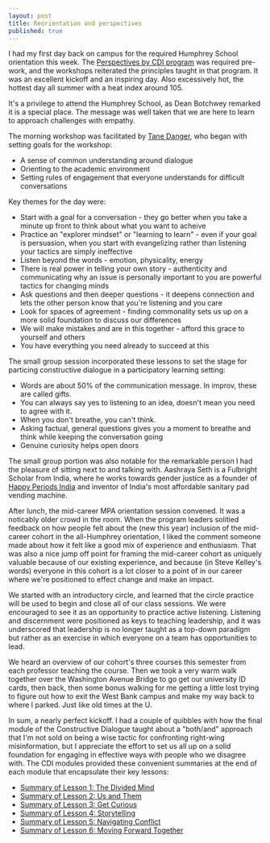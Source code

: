 ```yaml
---
layout: post
title: Reorientation and perspectives
published: true
---
```


I had my first day back on campus for the required Humphrey School orientation this week. The [Perspectives by CDI program](https://programs.constructivedialogue.org/) was required pre-work, and the workshops reiterated the principles taught in that program. It was an excellent kickoff and an inspiring day. Also excessively hot, the hottest day all summer with a heat index around 105.

It's a privilege to attend the Humphrey School, as Dean Botchwey remarked it is a special place. The message was well taken that we are here to learn to approach challenges with empathy.

The morning workshop was facilitated by [Tane Danger](https://www.dangerboat.net/), who began with setting goals for the workshop:
* A sense of common understanding around dialogue
* Orienting to the academic environment
* Setting rules of engagement that everyone understands for difficult conversations

Key themes for the day were:
* Start with a goal for a conversation - they go better when you take a minute up front to think about what you want to acheive
* Practice an "explorer mindset" or "learning to learn" - even if your goal is persuasion, when you start with evangelizing rather than listening your tactics are simply ineffective
* Listen beyond the words - emotion, physicality, energy
* There is real power in telling your own story - authenticity and communicating why an issue is personally important to you are powerful tactics for changing minds
* Ask questions and then deeper questions - it deepens connection and lets the other person know that you're listening and you care
* Look for spaces of agreement - finding commonality sets us up on a more solid foundation to discuss our differences
* We will make mistakes and are in this together - afford this grace to yourself and others
* You have everything you need already to succeed at this

The small group session incorporated these lessons to set the stage for particing constructive dialogue in a participatory learning setting:
* Words are about 50% of the communication message. In improv, these are called gifts.
* You can always say yes to listening to an idea, doesn't mean you need to agree with it.
* When you don't breathe, you can't think.
* Asking factual, general questions gives you a moment to breathe and think while keeping the conversation going
* Genuine curiosity helps open doors

The small group portion was also notable for the remarkable person I had the pleasure of sitting next to and talking with. Aashraya Seth is a Fulbright Scholar from India, where he works towards gender justice as a founder of [Happy Periods India](https://www.mhfsindia.org/) and inventor of India's most affordable sanitary pad vending machine.

After lunch, the mid-career MPA orientation session convened. It was a noticably older crowd in the room. When the program leaders solitied feedback on how people felt about the (new this year) inclusion of the mid-career cohort in the all-Humphrey orientation, I liked the comment someone made about how it felt like a good mix of experience and enthusiasm. That was also a nice jump off point for framing the mid-career cohort as uniquely valuable because of our existing experience, and because (in Steve Kelley's words) everyone in this cohort is a lot closer to a point of in our career where we're positioned to effect change and make an impact.

We started with an introductory circle, and learned that the circle practice will be used to begin and close all of our class sessions. We were encouraged to see it as an opportunity to practice active listening. Listening and discernment were positioned as keys to teaching leadership, and it was underscored that leadership is no longer taught as a top-down paradigm but rather as an exercise in which everyone on a team has opportunities to lead.

We heard an overview of our cohort's three courses this semester from each professor teaching the course. Then we took a very warm walk together over the Washington Avenue Bridge to go get our university ID cards, then back, then some bonus walking for me getting a little lost trying to figure out how to exit the West Bank campus and make my way back to where I parked. Just like old times at the U.

In sum, a nearly perfect kickoff. I had a couple of quibbles with how the final module of the Constructive Dialogue taught about a "both/and" approach that I'm not sold on being a wise tactic for confronting right-wing misinformation, but I appreciate the effort to set us all up on a solid foundation for engaging in effective ways with people who we disagree with. The CDI modules provided these convenient summaries at the end of each module that encapsulate their key lessons:
* [Summary of Lesson 1: The Divided Mind](https://s3.us-east-2.amazonaws.com/craft-cdi/uploads/Lesson-1-One-Page-Summary.pdf)
* [Summary of Lesson 2: Us and Them](https://s3.us-east-2.amazonaws.com/craft-cdi/uploads/Lesson-2-One-Page-Summary.pdf)
* [Summary of Lesson 3: Get Curious](https://s3.us-east-2.amazonaws.com/craft-cdi/uploads/Lesson-3-One-Page-Summary.pdf)
* [Summary of Lesson 4: Storytelling](https://s3.us-east-2.amazonaws.com/craft-cdi/uploads/Lesson-4-One-Page-Summary.pdf)
* [Summary of Lesson 5: Navigating Conflict](https://s3.us-east-2.amazonaws.com/craft-cdi/uploads/Lesson-5-One-Page-Summary.pdf)
* [Summary of Lesson 6: Moving Forward Together](https://s3.us-east-2.amazonaws.com/craft-cdi/uploads/Lesson-6-One-Page-Summary.pdf)
